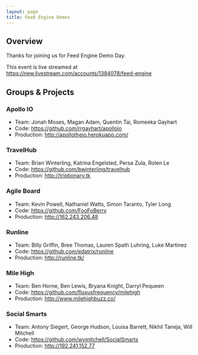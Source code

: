 ```yaml
---
layout: page
title: Feed Engine Demos
---
```


## Overview

Thanks for joining us for Feed Engine Demo Day. 

This event is live streamed at https://new.livestream.com/accounts/1384078/feed-engine

## Groups & Projects

### Apollo IO

* Team: Jonah Moses, Magan Adam, Quentin Tai, Romeeka Gayhart
* Code: https://github.com/rrgayhart/apolloio
* Production: http://apollotheio.herokuapp.com/

### TravelHub

* Team: Brian Winterling, Katrina Engelsted, Persa Zula, Rolen Le
* Code: https://github.com/bwinterling/travelhub
* Production: http://triptionary.tk

### Agile Board

* Team: Kevin Powell, Nathaniel Watts, Simon Taranto, Tyler Long
* Code: https://github.com/FooFoBerry
* Production: http://162.243.206.48

### Runline

* Team: Billy Griffin, Bree Thomas, Lauren Spath Luhring, Luke Martinez
* Code: https://github.com/edatrix/runline
* Production: http://runline.tk/

### Mile High

* Team: Ben Horne, Ben Lewis, Bryana Knight, Darryl Pequeen
* Code: https://github.com/fluxusfrequency/milehigh
* Production: http://www.milehighbuzz.co/

### Social Smarts

* Team: Antony Siegert, George Hudson, Louisa Barrett, Nikhil Taneja, Will Mitchell
* Code: https://github.com/wvmitchell/SocialSmarts
* Production: http://192.241.152.77
